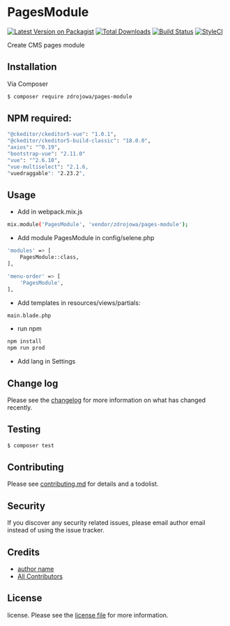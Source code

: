# PagesModule

[![Latest Version on Packagist][ico-version]][link-packagist]
[![Total Downloads][ico-downloads]][link-downloads]
[![Build Status][ico-travis]][link-travis]
[![StyleCI][ico-styleci]][link-styleci]

Create CMS pages module

## Installation

Via Composer

``` bash
$ composer require zdrojowa/pages-module
```

## NPM required:

``` bash
"@ckeditor/ckeditor5-vue": "1.0.1",
"@ckeditor/ckeditor5-build-classic": "18.0.0",
"axios": "^0.19",
"bootstrap-vue": "2.11.0"
"vue": "^2.6.10",
"vue-multiselect": "2.1.6,
"vuedraggable": "2.23.2",
```

## Usage
- Add in webpack.mix.js

``` bash
mix.module('PagesModule', 'vendor/zdrojowa/pages-module');
```

- Add module PagesModule in config/selene.php

``` bash
'modules' => [
    PagesModule::class,
],

'menu-order' => [
    'PagesModule',
],
```

- Add templates in resources/views/partials:

``` bash
main.blade.php
```

- run npm

``` bash
npm install
npm run prod
```

- Add lang in Settings

## Change log

Please see the [changelog](changelog.md) for more information on what has changed recently.

## Testing

``` bash
$ composer test
```

## Contributing

Please see [contributing.md](contributing.md) for details and a todolist.

## Security

If you discover any security related issues, please email author email instead of using the issue tracker.

## Credits

- [author name][link-author]
- [All Contributors][link-contributors]

## License

license. Please see the [license file](license.md) for more information.

[ico-version]: https://img.shields.io/packagist/v/zdrojowa/pages-module.svg?style=flat-square
[ico-downloads]: https://img.shields.io/packagist/dt/zdrojowa/pages-module.svg?style=flat-square
[ico-travis]: https://img.shields.io/travis/zdrojowa/pages-module/master.svg?style=flat-square
[ico-styleci]: https://styleci.io/repos/12345678/shield

[link-packagist]: https://packagist.org/packages/zdrojowa/pages-module
[link-downloads]: https://packagist.org/packages/zdrojowa/pages-module
[link-travis]: https://travis-ci.org/zdrojowa/pages-module
[link-styleci]: https://styleci.io/repos/12345678
[link-author]: https://github.com/zdrojowa
[link-contributors]: ../../contributors
